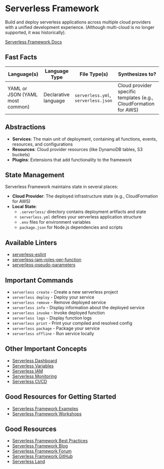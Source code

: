 # Serverless Framework

Build and deploy serverless applications across multiple cloud providers with a unified development experience. (Although multi-cloud is no longer supported, it was historically).

[Serverless Framework Docs](https://www.serverless.com/framework/docs/)

## Fast Facts

| Language(s)   | Language Type | File Type(s) | Synthesizes to?                         |
|--------------|-------------|------------------|----------------------|
| YAML or JSON (YAML most common) | Declarative language | `serverless.yml`, `serverless.json` | Cloud provider specific templates (e.g., CloudFormation for AWS) |

## Abstractions

- **Services**: The main unit of deployment, containing all functions, events, resources, and configurations
- **Resources**: Cloud provider resources (like DynamoDB tables, S3 buckets)
- **Plugins**: Extensions that add functionality to the framework

## State Management

Serverless Framework maintains state in several places:

- **Cloud Provider**: The deployed infrastructure state (e.g., CloudFormation for AWS)
- **Local State**: 
  - `.serverless/` directory contains deployment artifacts and state
  - `serverless.yml` defines your serverless application structure
  - `.env` files for environment variables
  - `package.json` for Node.js dependencies and scripts

## Available Linters

- [serverless-eslint](https://github.com/nishantjain91/serverless-eslint)
- [serverless-iam-roles-per-function](https://github.com/functionaltree/serverless-iam-roles-per-function)
- [serverless-pseudo-parameters](https://github.com/simondotm/serverless-pseudo-parameters)

## Important Commands

- `serverless create` - Create a new serverless project
- `serverless deploy` - Deploy your service
- `serverless remove` - Remove deployed service
- `serverless info` - Display information about the deployed service
- `serverless invoke` - Invoke deployed function
- `serverless logs` - Display function logs
- `serverless print` - Print your compiled and resolved config
- `serverless package` - Package your service
- `serverless offline` - Run service locally

## Other Important Concepts

- [Serverless Dashboard](https://www.serverless.com/dashboard/)
- [Serverless Variables](https://www.serverless.com/framework/docs/providers/aws/guide/variables/)
- [Serverless IAM](https://www.serverless.com/framework/docs/providers/aws/guide/iam/)
- [Serverless Monitoring](https://www.serverless.com/framework/docs/providers/aws/guide/monitoring/)
- [Serverless CI/CD](https://www.serverless.com/framework/docs/guides/cicd/)

## Good Resources for Getting Started

- [Serverless Framework Examples](https://github.com/serverless/examples)
- [Serverless Framework Workshops](https://www.serverless.com/learn/)

## Good Resources

- [Serverless Framework Best Practices](https://www.serverless.com/framework/docs/best-practices/)
- [Serverless Framework Blog](https://www.serverless.com/blog/)
- [Serverless Framework Forum](https://forum.serverless.com/)
- [Serverless Framework GitHub](https://github.com/serverless/serverless)
- [Serverless Land](https://serverlessland.com/patterns?framework=Serverless+Framework)

